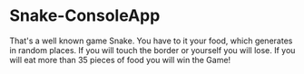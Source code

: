 # Snake-ConsoleApp
That's a well known game Snake. You have to it your food, which generates in random places. 
If you will touch the border or yourself you will lose. 
If you will eat more than 35 pieces of food you will win the Game!
